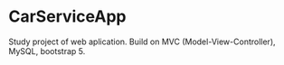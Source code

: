 # CarServiceApp
Study project of web aplication. Build on MVC (Model-View-Controller), MySQL, bootstrap 5. 

